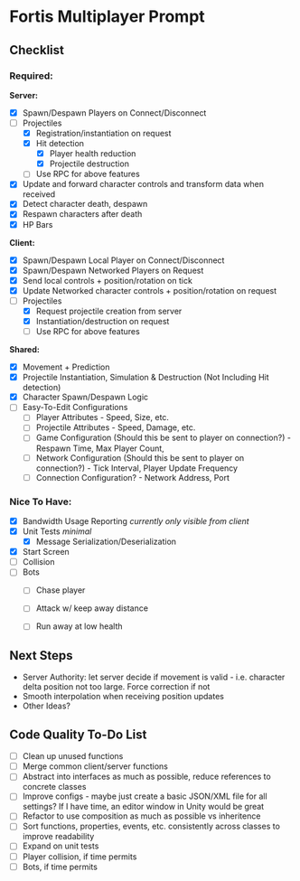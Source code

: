 # Fortis Multiplayer Prompt

## Checklist
### Required:

**Server:**
- [X] Spawn/Despawn Players on Connect/Disconnect
- [ ] Projectiles
  - [X] Registration/instantiation on request
  - [X] Hit detection
    -[X] Player health reduction
    -[X] Projectile destruction
  - [ ] Use RPC for above features
- [X] Update and forward character controls and transform data when received
- [X] Detect character death, despawn
- [X] Respawn characters after death
- [X] HP Bars
      
**Client:**
- [X] Spawn/Despawn Local Player on Connect/Disconnect
- [X] Spawn/Despawn Networked Players on Request
- [X] Send local controls + position/rotation on tick
- [X] Update Networked character controls + position/rotation on request
- [ ] Projectiles
  - [X] Request projectile creation from server
  - [X] Instantiation/destruction on request
  - [ ] Use RPC for above features
        
**Shared:**
- [X] Movement + Prediction
- [X] Projectile Instantiation, Simulation & Destruction (Not Including Hit detection)
- [X] Character Spawn/Despawn Logic
- [ ] Easy-To-Edit Configurations
  - [ ] Player Attributes - Speed, Size, etc.
  - [ ] Projectile Attributes - Speed, Damage, etc.
  - [ ] Game Configuration (Should this be sent to player on connection?) - Respawn Time, Max Player Count,
  - [ ] Network Configuration (Should this be sent to player on connection?) - Tick Interval, Player Update Frequency
  - [ ] Connection Configuration? - Network Address, Port

### Nice To Have:
- [X] Bandwidth Usage Reporting _currently only visible from client_
- [X] Unit Tests _minimal_
  - [X] Message Serialization/Deserialization
- [X] Start Screen
- [ ] Collision
- [ ] Bots
  - [ ] Chase player
  - [ ] Attack w/ keep away distance
  - [ ] Run away at low health


## Next Steps
- Server Authority: let server decide if movement is valid - i.e. character delta position not too large. Force correction if not
- Smooth interpolation when receiving position updates
- Other Ideas?

  
## Code Quality To-Do List
- [ ] Clean up unused functions
- [ ] Merge common client/server functions
- [ ] Abstract into interfaces as much as possible, reduce references to concrete classes
- [ ] Improve configs - maybe just create a basic JSON/XML file for all settings? If I have time, an editor window in Unity would be great
- [ ] Refactor to use composition as much as possible vs inheritence
- [ ] Sort functions, properties, events, etc. consistently across classes to improve readability
- [ ] Expand on unit tests
- [ ] Player collision, if time permits
- [ ] Bots, if time permits
